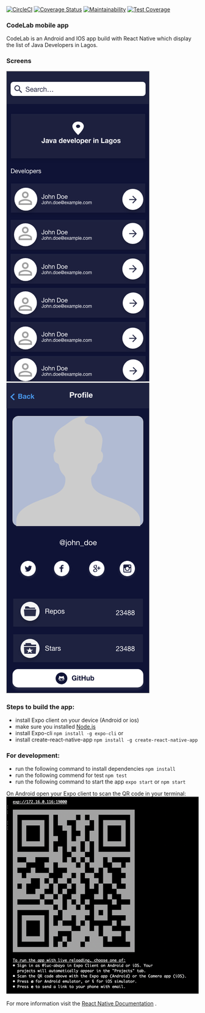 [![CircleCI](https://circleci.com/gh/abayo-luc/CodeLab/tree/ch-setup-repo-166240371.svg?style=svg)](https://circleci.com/gh/abayo-luc/CodeLab/tree/ch-setup-repo-166240371)
[![Coverage Status](https://coveralls.io/repos/github/abayo-luc/CodeLab/badge.svg?branch=ch-setup-repo-166240371)](https://coveralls.io/github/abayo-luc/CodeLab?branch=ch-setup-repo-166240371)
[![Maintainability](https://api.codeclimate.com/v1/badges/25d871eba90318d57af0/maintainability)](https://codeclimate.com/github/abayo-luc/CodeLab/maintainability)
[![Test Coverage](https://api.codeclimate.com/v1/badges/25d871eba90318d57af0/test_coverage)](https://codeclimate.com/github/abayo-luc/CodeLab/test_coverage)

### CodeLab mobile app

CodeLab is an Android and IOS app build with React Native which display the list of Java Developers in Lagos.

### Screens

![](img/home-dark.png)
![](img/profile-dark.png)

### Steps to build the app:

- install Expo client on your device (Android or ios)
- make sure you installed [Node.js](http://nodejs.org/)
- install Expo-cli `npm install -g expo-cli` or
- install create-react-native-app `npm install -g create-react-native-app`

### For development:

- run the following command to install dependencies `npm install`
- run the following commend for test `npm test`
- run the following command to start the app `expo start` or `npm start`

On Android open your Expo client to scan the QR code in your terminal:
![](img/qr.png)

For more information visit the [React Native Documentation](https://facebook.github.io/react-native/docs/getting-started) .
